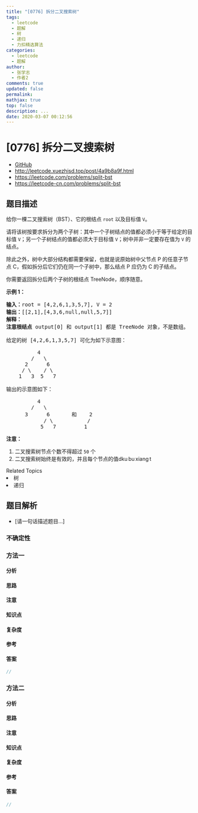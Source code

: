 ```yaml
---
title: "[0776] 拆分二叉搜索树"
tags:
  - leetcode
  - 题解
  - 树
  - 递归
  - 力扣精选算法
categories:
  - leetcode
  - 题解
author:
  - 张学志
  - 作者2
comments: true
updated: false
permalink:
mathjax: true
top: false
description: ...
date: 2020-03-07 00:12:56
---
```



# [0776] 拆分二叉搜索树
* [GitHub](https://github.com/algoboy101/LeetCodeCrowdsource/tree/master/_posts/QA/%5B0776%5D%20%E6%8B%86%E5%88%86%E4%BA%8C%E5%8F%89%E6%90%9C%E7%B4%A2%E6%A0%91.md)
* http://leetcode.xuezhisd.top/post/4a9b8a9f.html
* https://leetcode.com/problems/split-bst
* https://leetcode-cn.com/problems/split-bst


## 题目描述

<p>给你一棵二叉搜索树（BST）、它的根结点 <code>root</code>&nbsp;以及目标值 <code>V</code>。</p>

<p>请将该树按要求拆分为两个子树：其中一个子树结点的值都必须小于等于给定的目标值 <code>V</code>；另一个子树结点的值都必须大于目标值 <code>V</code>；树中并非一定要存在值为 <code>V</code>&nbsp;的结点。</p>

<p>除此之外，树中大部分结构都需要保留，也就是说原始树中父节点 P 的任意子节点 C，假如拆分后它们仍在同一个子树中，那么结点 P 应仍为 C 的子结点。</p>

<p>你需要返回拆分后两个子树的根结点 TreeNode，顺序随意。</p>

<p><strong>示例 1：</strong></p>

<pre><strong>输入：</strong>root = [4,2,6,1,3,5,7], V = 2
<strong>输出：</strong>[[2,1],[4,3,6,null,null,5,7]]
<strong>解释：
注意根结点 </strong>output[0] 和 output[1] 都是 TreeNode&nbsp;对象，不是数组。

给定的树 [4,2,6,1,3,5,7] 可化为如下示意图：

          4
        /   \
      2      6
     / \    / \
    1   3  5   7

输出的示意图如下：

          4
        /   \
      3      6       和    2
            / \           /
           5   7         1</pre>

<p><strong>注意：</strong></p>

<ol>
	<li>二叉搜索树节点个数不得超过&nbsp;<code>50</code>&nbsp;个</li>
	<li>二叉搜索树始终是有效的，并且每个节点的值dku bu xiang t</li>
</ol>
<div><div>Related Topics</div><div><li>树</li><li>递归</li></div></div>


## 题目解析
* [请一句话描述题目...]

### 不确定性


### 方法一

#### 分析

#### 思路

#### 注意

#### 知识点

#### 复杂度

#### 参考

#### 答案

```cpp
//
```


### 方法二

#### 分析

#### 思路

#### 注意

#### 知识点

#### 复杂度

#### 参考

#### 答案

```cpp
//
```


